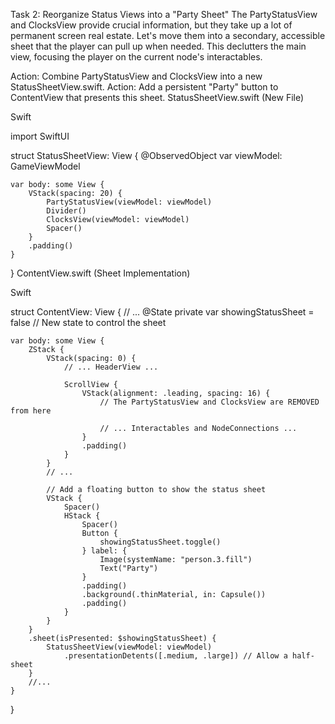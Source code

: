 Task 2: Reorganize Status Views into a "Party Sheet"
The PartyStatusView and ClocksView provide crucial information, but they take up a lot of permanent screen real estate. Let's move them into a secondary, accessible sheet that the player can pull up when needed. This declutters the main view, focusing the player on the current node's interactables.

Action: Combine PartyStatusView and ClocksView into a new StatusSheetView.swift.
Action: Add a persistent "Party" button to ContentView that presents this sheet.
StatusSheetView.swift (New File)

Swift

import SwiftUI

struct StatusSheetView: View {
    @ObservedObject var viewModel: GameViewModel

    var body: some View {
        VStack(spacing: 20) {
            PartyStatusView(viewModel: viewModel)
            Divider()
            ClocksView(viewModel: viewModel)
            Spacer()
        }
        .padding()
    }
}
ContentView.swift (Sheet Implementation)

Swift

struct ContentView: View {
    // ...
    @State private var showingStatusSheet = false // New state to control the sheet

    var body: some View {
        ZStack {
            VStack(spacing: 0) {
                // ... HeaderView ...

                ScrollView {
                    VStack(alignment: .leading, spacing: 16) {
                        // The PartyStatusView and ClocksView are REMOVED from here
                        
                        // ... Interactables and NodeConnections ...
                    }
                    .padding()
                }
            }
            // ...

            // Add a floating button to show the status sheet
            VStack {
                Spacer()
                HStack {
                    Spacer()
                    Button {
                        showingStatusSheet.toggle()
                    } label: {
                        Image(systemName: "person.3.fill")
                        Text("Party")
                    }
                    .padding()
                    .background(.thinMaterial, in: Capsule())
                    .padding()
                }
            }
        }
        .sheet(isPresented: $showingStatusSheet) {
            StatusSheetView(viewModel: viewModel)
                .presentationDetents([.medium, .large]) // Allow a half-sheet
        }
        //...
    }
}